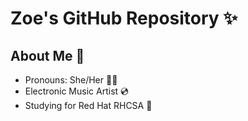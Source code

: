 # Zoe's GitHub Repository ✨

## About Me 💖

* Pronouns: She/Her 🏳️‍⚧️
* Electronic Music Artist 💿
* Studying for Red Hat RHCSA 📕

